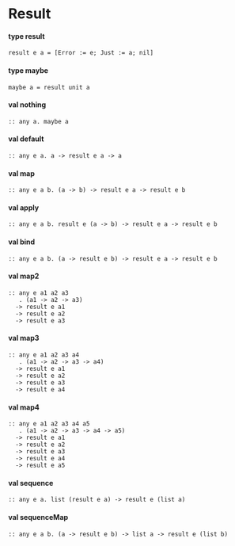 # Result
<a name="type-result"></a>
#### type result
```
result e a = [Error := e; Just := a; nil]
```
<a name="type-maybe"></a>
#### type maybe
```
maybe a = result unit a
```
<a name="nothing"></a>
#### val nothing
```
:: any a. maybe a
```
<a name="default"></a>
#### val default
```
:: any e a. a -> result e a -> a
```
<a name="map"></a>
#### val map
```
:: any e a b. (a -> b) -> result e a -> result e b
```
<a name="apply"></a>
#### val apply
```
:: any e a b. result e (a -> b) -> result e a -> result e b
```
<a name="bind"></a>
#### val bind
```
:: any e a b. (a -> result e b) -> result e a -> result e b
```
<a name="map2"></a>
#### val map2
```
:: any e a1 a2 a3
   . (a1 -> a2 -> a3)
  -> result e a1
  -> result e a2
  -> result e a3
```
<a name="map3"></a>
#### val map3
```
:: any e a1 a2 a3 a4
   . (a1 -> a2 -> a3 -> a4)
  -> result e a1
  -> result e a2
  -> result e a3
  -> result e a4
```
<a name="map4"></a>
#### val map4
```
:: any e a1 a2 a3 a4 a5
   . (a1 -> a2 -> a3 -> a4 -> a5)
  -> result e a1
  -> result e a2
  -> result e a3
  -> result e a4
  -> result e a5
```
<a name="sequence"></a>
#### val sequence
```
:: any e a. list (result e a) -> result e (list a)
```
<a name="sequenceMap"></a>
#### val sequenceMap
```
:: any e a b. (a -> result e b) -> list a -> result e (list b)
```
